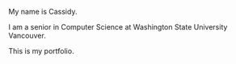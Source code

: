 My name is Cassidy.

I am a senior in Computer Science at Washington State University Vancouver.

This is my portfolio.

<!---
cfemling/cfemling is a ✨ special ✨ repository because its `README.md` (this file) appears on your GitHub profile.
You can click the Preview link to take a look at your changes.
--->
